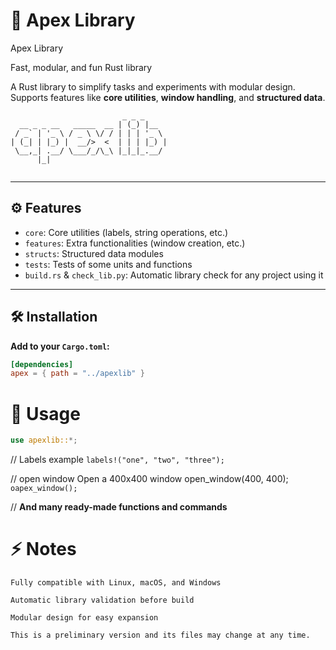 # 🚀 Apex Library

   Apex Library

Fast, modular, and fun Rust library



A Rust library to simplify tasks and experiments with modular design. Supports features like **core utilities**, **window handling**, and **structured data**.

```
                         _ _ _     
  __ _ _ __   _____  __ | (_) |__  
 / _` | '_ \ / _ \ \/ / | | | '_ \ 
| (_| | |_) |  __/>  <  | | | |_) |
 \__,_| .__/ \___/_/\_\ |_|_|_.__/ 
      |_|                                              
        
```

---

## ⚙️ Features

- `core`: Core utilities (labels, string operations, etc.)
- `features`: Extra functionalities (window creation, etc.)
- `structs`: Structured data modules
- `tests`: Tests of some units and functions
- `build.rs` & `check_lib.py`: Automatic library check for any project using it

---

## 🛠 Installation

**Add to your `Cargo.toml`:**

```toml
[dependencies]
apex = { path = "../apexlib" }
```
# 📝 Usage
```rust
use apexlib::*;
```
// Labels example
`labels!("one", "two", "three");`


// open window 
Open a 400x400 window
open_window(400, 400);
`oapex_window();`

// **And many ready-made functions and commands**

# ⚡ Notes

    Fully compatible with Linux, macOS, and Windows

    Automatic library validation before build

    Modular design for easy expansion

    This is a preliminary version and its files may change at any time.
